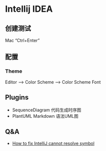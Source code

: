 # Intellij IDEA

## 创建测试

Mac “Ctrl+Enter”


## 配置

### Theme
Editor –> Color Scheme –> Color Scheme Font


## Plugins

* SequenceDiagram 代码生成时序图
* PlantUML Markdown 语法UML图

## Q&A

* [How to fix IntelliJ cannot resolve symbol](http://sbytestream.pythonanywhere.com/blog/How-to-fix-IntelliJ-cannot-resolve-symbol)
